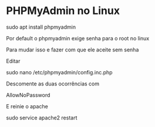 # PHPMyAdmin no Linux

sudo apt install phpmyadmin

Por default o phpmyadmin exige senha para o root no linux

Para mudar isso e fazer com que ele aceite sem senha

Editar

sudo nano /etc/phpmyadmin/config.inc.php 

Descomente as duas ocorrências com

AllowNoPassword

E reinie o apache

sudo service apache2 restart

